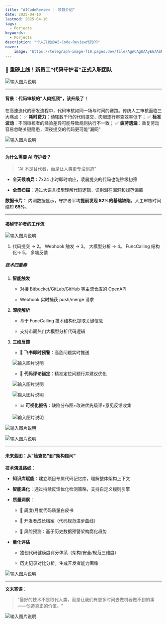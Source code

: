 ```yaml
---
title: "AICodeReview ｜ 项目介绍"
date: 2025-04-10
lastmod: 2025-04-10
tags:
  - Porjects
keywords:
  - Porjects
description: "个人开发的AI-Code-Review代码PR"
cover:
    image: "https://telegraph-image-f19.pages.dev/file/AgACAgUAAyEGAASMdnD-AAMGaH8JFeBv_YDM4SyCeJ_knx4yPkEAArnEMRuO0PlXS_zLbJBRk0kBAAMCAAN3AAM2BA.jpg"
---
```


### 📢 **重磅上线！新员工"代码守护者"正式入职团队**

![输入图片说明](https://foruda.gitee.com/images/1753155007060208711/6f74fa0f_5617712.png "屏幕截图")


***

#### **背景：代码审核的"人肉瓶颈"，该升级了！**

在高速迭代的研发流程中，代码审核如同一场与时间的赛跑。传统人工审核面临三大痛点：
✅ **耗时费力**：动辄数千行的代码提交，肉眼逐行审查效率低下；
✅ **标准波动**：不同审核者的经验差异可能导致规则执行不一致；
✅ **疲劳遗漏**：重复劳动容易忽略关键隐患，深夜提交的代码更可能"漏网"

![输入图片说明](https://foruda.gitee.com/images/1753155013419612275/8aa5f1c1_5617712.png "屏幕截图")

***

#### **为什么需要 AI 守护者？**

> "AI 不是替代者，而是让人类更专注创造"

* **全天候哨兵**：7x24 小时即时响应，凌晨提交的代码也能秒级初筛

* **全景扫描**：通过大语言模型理解代码逻辑，识别潜在漏洞和规范偏离

**数据卡片**：
内测数据显示，守护者平均**提前发现 82%的基础缺陷**，人工审核时间缩&#x77ED;**&#x20;65%**。

***

#### **揭秘守护者的工作流**
![输入图片说明](https://foruda.gitee.com/images/1753155041750888113/490a48ab_5617712.png "屏幕截图")

1. 代码提交 → 2。 Webhook 触发 → 3。 大模型分析 → 4。 FuncCalling 结构化→ 5。 多端反馈

##### **技术四重奏**

1. **智能触发**

   * 对接 Bitbucket/GitLab/GitHub 等主流仓库的 OpenAPI

   * Webhook 实时捕获 push/merge 请求

2. **深度解析**

   * 基于 FuncCalling 技术结构化提取关键信息

   * 支持市面热门大模型分析代码逻辑

3. **三维反馈**

   * 📱 **飞书即时预警**：高危问题实时推送

   ![输入图片说明](https://foruda.gitee.com/images/1753155050337713923/de85f31d_5617712.png "屏幕截图")

   * 💬 **代码评论锚定**：精准定位问题行并建议优化

   ![输入图片说明](https://foruda.gitee.com/images/1753155125887077047/ecfb53b9_5617712.png "屏幕截图")

   ![输入图片说明](https://foruda.gitee.com/images/1753155145240407197/e7a08f60_5617712.png "屏幕截图")

   * 📊 **可视化报告**：缺陷分布图+改进优先级评+意见反馈收集

   ![输入图片说明](https://foruda.gitee.com/images/1753155154306191570/ef544a75_5617712.png "屏幕截图")

![输入图片说明](https://foruda.gitee.com/images/1753155163178404498/389d6807_5617712.png "屏幕截图")

![输入图片说明](https://foruda.gitee.com/images/1753155172557335097/3381f626_5617712.png "屏幕截图")



***

#### **未来蓝图：从"检查员"到"架构顾问"**

**技术演进路线**：

* **知识库赋能**：建立项目专属代码记忆库，理解整体架构上下文

* **智能进化**：通过持续反馈优化检测策略，支持自定义规则引擎

* **质量洞察**：

  * 📅 周度/月度代码质量白皮书

  * 👥 开发者成长档案（代码规范进步曲线）

  * 🔮 风险预测：基于历史数据预警架构腐化趋势

* **量化评估**

  * 独创代码健康度评分体系（架构/安全/规范三维度）

  * 历史记录对比分析，生成开发者能力画像

![输入图片说明](https://telegraph-image-f19.pages.dev/file/AgACAgUAAyEGAASMdnD-AAMFaH8Io-bY0hseHr88-Yt6NWrRHmYAArjEMRuO0PlXrO50QhZj638BAAMCAAN3AAM2BA.png "屏幕截图")


***

**文末寄语**：

> "最好的技术不是取代人类，而是让我们有更多时间去做机器做不到的事——创造真正的价值。"

![输入图片说明](https://telegraph-image-f19.pages.dev/file/AgACAgUAAyEGAASMdnD-AAMGaH8JFeBv_YDM4SyCeJ_knx4yPkEAArnEMRuO0PlXS_zLbJBRk0kBAAMCAAN3AAM2BA.jpg "屏幕截图")